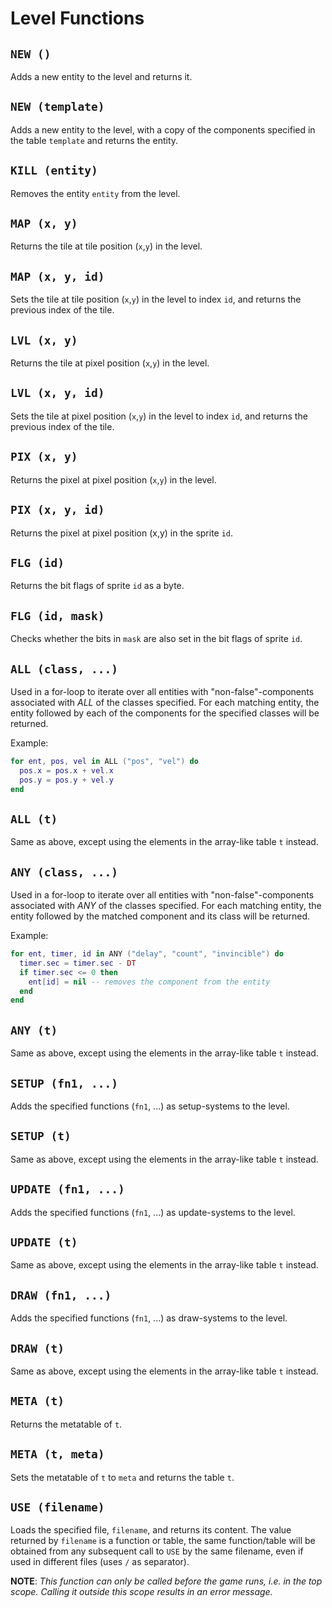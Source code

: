 # Level Functions

## `NEW ()`
Adds a new entity to the level and returns it.

## `NEW (template)`
Adds a new entity to the level, with a copy of the components specified in the 
table `template` and returns the entity.

## `KILL (entity)`
Removes the entity `entity` from the level.

## `MAP (x, y)`
Returns the tile at tile position (`x`,`y`) in the level.

## `MAP (x, y, id)`
Sets the tile at tile position (`x`,`y`) in the level to index `id`, 
and returns the previous index of the tile.

## `LVL (x, y)`
Returns the tile at pixel position (`x`,`y`) in the level.

## `LVL (x, y, id)`
Sets the tile at pixel position (`x`,`y`) in the level to index `id`, 
and returns the previous index of the tile.

## `PIX (x, y)`
Returns the pixel at pixel position (`x`,`y`) in the level.

## `PIX (x, y, id)`
Returns the pixel at pixel position (x,y) in the sprite `id`.

## `FLG (id)`
Returns the bit flags of sprite `id` as a byte.

## `FLG (id, mask)`
Checks whether the bits in `mask` are also set in the bit flags of sprite `id`.

## `ALL (class, ...)`

Used in a for-loop to iterate over all entities with "non-false"-components 
associated with _ALL_ of the classes specified.
For each matching entity, the entity followed by each of the components for 
the specified classes will be returned.

Example:

```lua
for ent, pos, vel in ALL ("pos", "vel") do
  pos.x = pos.x + vel.x
  pos.y = pos.y + vel.y
end
```

## `ALL (t)`
Same as above, except using the elements in the array-like table `t` instead.

## `ANY (class, ...)`
Used in a for-loop to iterate over all entities with "non-false"-components 
associated with _ANY_ of the classes specified.
For each matching entity, the entity followed by the matched component and
its class will be returned.

Example:

```lua
for ent, timer, id in ANY ("delay", "count", "invincible") do
  timer.sec = timer.sec - DT
  if timer.sec <= 0 then
    ent[id] = nil -- removes the component from the entity
  end
end
```

## `ANY (t)`
Same as above, except using the elements in the array-like table `t` instead.

## `SETUP (fn1, ...)`
Adds the specified functions (`fn1`, ...) as setup-systems to the level.

## `SETUP (t)`
Same as above, except using the elements in the array-like table `t` instead.

## `UPDATE (fn1, ...)`
Adds the specified functions (`fn1`, ...) as update-systems to the level.

## `UPDATE (t)`
Same as above, except using the elements in the array-like table `t` instead.

## `DRAW (fn1, ...)`
Adds the specified functions (`fn1`, ...) as draw-systems to the level.

## `DRAW (t)`
Same as above, except using the elements in the array-like table `t` instead.

## `META (t)`
Returns the metatable of `t`.

## `META (t, meta)`
Sets the metatable of `t` to `meta` and returns the table `t`.

## `USE (filename)`
Loads the specified file, `filename`, and returns its content.
The value returned by `filename` is a function or table, the same function/table 
will be obtained from any subsequent call to `USE` by the same filename, 
even if used in different files (uses `/` as separator).

**NOTE**: _This function can only be called before the game runs, i.e. in the top scope. Calling it outside this scope results in an error message._
